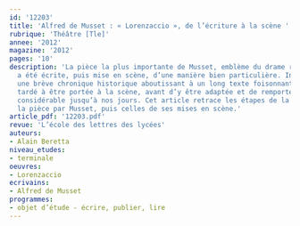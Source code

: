 ```yaml
---
id: '12203'
title: 'Alfred de Musset : « Lorenzaccio », de l’écriture à la scène '
rubrique: 'Théâtre [Tle]'
annee: '2012'
magazine: '2012'
pages: '10'
description: 'La pièce la plus importante de Musset, emblème du drame romantique,
  a été écrite, puis mise en scène, d’une manière bien particulière. Inspirée par
  une brève chronique historique aboutissant à un long texte foisonnant, elle a ensuite
  tardé à être portée à la scène, avant d’y être adaptée et de remporter un succès
  considérable jusqu’à nos jours. Cet article retrace les étapes de la rédaction de
  la pièce par Musset, puis celles de ses mises en scène.'
article_pdf: '12203.pdf'
revue: 'L’école des lettres des lycées'
auteurs:
- Alain Beretta
niveau_etudes:
- terminale
oeuvres:
- Lorenzaccio
ecrivains:
- Alfred de Musset
programmes:
- objet d’étude - écrire, publier, lire
---
```

